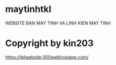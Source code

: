 # maytinhtkl
WEBSITE BAN MAY TINH VA LINH KIEN MAY TINH
# Copyright by kin203

https://tklwebsite.000webhostapp.com/
